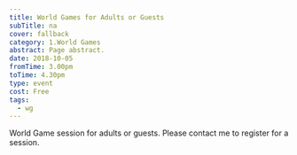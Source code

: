 ```yaml
---
title: World Games for Adults or Guests
subTitle: na
cover: fallback
category: 1.World Games
abstract: Page abstract.
date: 2018-10-05
fromTime: 3.00pm
toTime: 4.30pm
type: event
cost: Free
tags:
  - wg
---
```


World Game session for adults or guests. Please contact me to register for a session.

